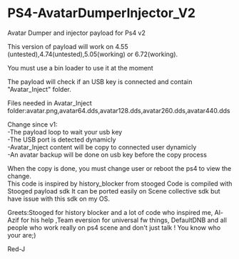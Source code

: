 # PS4-AvatarDumperInjector_V2
Avatar Dumper and injector payload for Ps4 v2

This version of payload will work on 4.55 (untested),4.74(untested),5.05(working) or 6.72(working).

You must use a bin loader to use it at the moment

The payload will check if an USB key is connected and contain "Avatar_Inject" folder.               

Files needed in Avatar_Inject folder:avatar.png,avatar64.dds,avatar128.dds,avatar260.dds,avatar440.dds                                                            

Change since v1:                                                                                                                     
-The payload loop to wait your usb key                                                                                                          
-The USB port is detected dynamicly                                                                                                                  
-Avatar_Inject content will be copy to connected user dynamicly                                                                                            
-An avatar backup will be done on usb key before the copy process                                                                                                    


When the copy is done, you must change user or reboot the ps4 to view the change.                                                            
This code is inspired by history_blocker from stooged
Code is compiled with Stooged payload sdk
It can be ported easily on Scene collective sdk but have issue with this sdk on my OS.

Greets:Stooged for history blocker and a lot of code who inspired me, Al-Azif for his help ,Team eversion for universal fw things, DefaultDNB and all people who work really on ps4 scene and don't just talk ! 
You know who your are;)

Red-J
